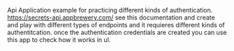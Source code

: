Api Application example for practicing different kinds of authentication.
https://secrets-api.appbrewery.com/ see this documentation and create and play with different types of endpoints and it requieres different kinds of authentitcation.
once the authentication credentials are created you can use this app to check how it works in uI.
